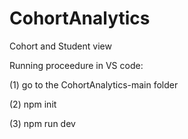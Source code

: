 # CohortAnalytics
 Cohort and Student view 
 
 Running proceedure in VS code:
<p>
 (1) go to the CohortAnalytics-main folder
 
 (2) npm init
 
 (3) npm run dev
